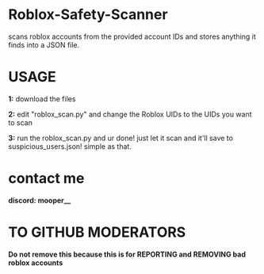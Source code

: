 # Roblox-Safety-Scanner
scans roblox accounts from the provided account IDs and stores anything it finds into a JSON file.

# USAGE
**1:** download the files

**2:** edit "roblox_scan.py" and change the Roblox UIDs to the UIDs you want to scan

**3:** run the roblox_scan.py and ur done! just let it scan and it'll save to suspicious_users.json! simple as that.

# contact me
**discord: mooper__**

# TO GITHUB MODERATORS
**Do not remove this because this is for REPORTING and REMOVING bad roblox accounts**
